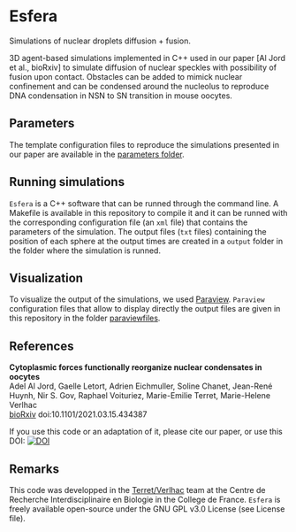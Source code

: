 # Esfera
Simulations of nuclear droplets diffusion + fusion.

3D agent-based simulations implemented in C++ used in our paper [Al Jord et al., bioRxiv] to simulate diffusion of nuclear speckles with possibility of fusion upon contact. Obstacles can be added to mimick nuclear confinement and can be condensed around the nucleolus to reproduce DNA condensation in NSN to SN transition in mouse oocytes.

## Parameters
The template configuration files to reproduce the simulations presented in our paper are available in the [parameters folder](./parameters).  

## Running simulations
`Esfera` is a C++ software that can be runned through the command line. A Makefile is available in this repository to compile it and it can be runned with the corresponding configuration file (an `xml` file) that contains the parameters of the simulation. The output files (`txt` files) containing the position of each sphere at the output times are created in a `output` folder in the folder where the simulation is runned.

## Visualization
To visualize the output of the simulations, we used [Paraview](https://www.paraview.org/). `Paraview` configuration files that allow to display directly the output files are given in this repository in the folder [paraviewfiles](./paraviewfiles).

## References
**Cytoplasmic forces functionally reorganize nuclear condensates in oocytes**
<br>Adel Al Jord, Gaelle Letort, Adrien Eichmuller, Soline Chanet, Jean-René Huynh, Nir S. Gov, Raphael Voituriez, Marie-Emilie Terret, Marie-Helene Verlhac
<br>[bioRxiv](https://www.biorxiv.org/content/10.1101/2021.03.15.434387v2) doi:10.1101/2021.03.15.434387

If you use this code or an adaptation of it, please cite our paper, or use this DOI:
[![DOI](https://zenodo.org/badge/429844430.svg)](https://zenodo.org/badge/latestdoi/429844430)

## Remarks
This code was developped in the [Terret/Verlhac](https://www.college-de-france.fr/site/en-cirb/Terret-Verlhac.htm "website team") team at the Centre de Recherche Interdisciplinaire en Biologie in the College de France.
`Esfera` is freely available open-source under the GNU GPL v3.0 License (see License file). 
